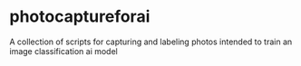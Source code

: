 # photocaptureforai
A collection of scripts for capturing and labeling photos intended to train an image classification ai model
